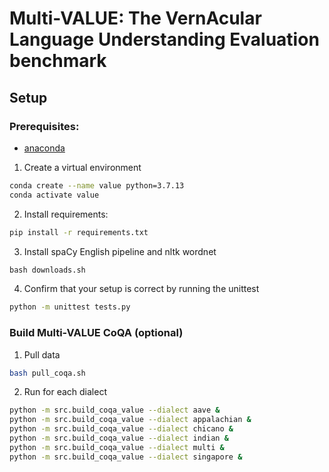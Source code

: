 # Multi-VALUE: The VernAcular Language Understanding Evaluation benchmark 

## Setup
### Prerequisites: 
* [anaconda](https://www.anaconda.com/products/individual)

1. Create a virtual environment
```bash
conda create --name value python=3.7.13
conda activate value
```

2. Install requirements:
```bash
pip install -r requirements.txt
```

3. Install spaCy English pipeline and nltk wordnet
```python
bash downloads.sh
```

4. Confirm that your setup is correct by running the unittest
```bash
python -m unittest tests.py
```

### Build Multi-VALUE CoQA (optional)
1. Pull data
```bash
bash pull_coqa.sh
```

2. Run for each dialect
```bash
python -m src.build_coqa_value --dialect aave &
python -m src.build_coqa_value --dialect appalachian &
python -m src.build_coqa_value --dialect chicano &
python -m src.build_coqa_value --dialect indian &
python -m src.build_coqa_value --dialect multi &
python -m src.build_coqa_value --dialect singapore &

